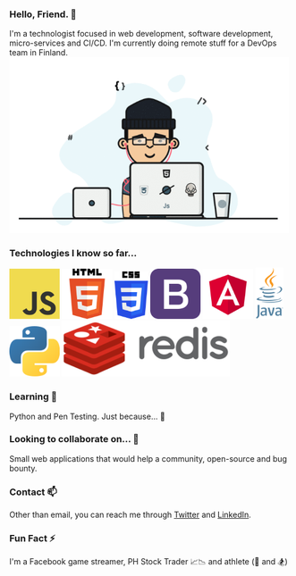 ### Hello, Friend. 👋 
I'm a technologist focused in web development, software development, micro-services and CI/CD. I'm currently doing remote stuff for a DevOps team in Finland. <br /><img src="https://raw.githubusercontent.com/hmenorjr/hmenorjr/main/assets/programmer.gif" alight="right" width="500px" />

### Technologies I know so far...
<img src="https://raw.githubusercontent.com/hmenorjr/hmenorjr/main/assets/logo-javascript.png" width="90px" />&nbsp;<img src="https://raw.githubusercontent.com/hmenorjr/hmenorjr/main/assets/logo-html5.png" width="90px" />&nbsp;<img src="https://raw.githubusercontent.com/hmenorjr/hmenorjr/main/assets/logo-css3.png" width="60px" />&nbsp;<img src="https://raw.githubusercontent.com/hmenorjr/hmenorjr/main/assets/logo-bootstrap.png" width="90px" />&nbsp;<img src="https://raw.githubusercontent.com/hmenorjr/hmenorjr/main/assets/logo-angular.png" width="90px" />
<img src="https://raw.githubusercontent.com/hmenorjr/hmenorjr/main/assets/logo-java.png" width="50px" />&nbsp;<img src="https://raw.githubusercontent.com/hmenorjr/hmenorjr/main/assets/logo-python.png" width="90px" />&nbsp;<img src="https://raw.githubusercontent.com/hmenorjr/hmenorjr/main/assets/logo-redis.png" width="300px" />

### Learning 🌱 
Python and Pen Testing. Just because... 🤣

### Looking to collaborate on... 🤝
Small web applications that would help a community, open-source and bug bounty.

### Contact 📫 
Other than email, you can reach me through [Twitter](https://twitter.com/hmenorjr) and [LinkedIn](https://www.linkedin.com/in/hmenorjr).

### Fun Fact ⚡ 
I'm a Facebook game streamer, PH Stock Trader 📈📉 and athlete (🏀 and 🏂)

<!---
hermen-paf/hermen-paf is a ✨ special ✨ repository because its `README.md` (this file) appears on your GitHub profile.
You can click the Preview link to take a look at your changes.
--->
